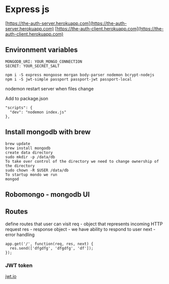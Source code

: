 # Express js
[https://the-auth-server.herokuapp.com](https://the-auth-server.herokuapp.com)
[https://the-auth-client.herokuapp.com](https://the-auth-client.herokuapp.com)

## Environment variables
```
MONGODB_URI: YOUR_MONGO_CONNECTION
SECRET: YOUR_SECRET_SALT
```

```
npm i -S express mongoose morgan body-parser nodemon bcrypt-nodejs
npm i -S jwt-simple passport passport-jwt passport-local
```
nodemon restart server when files change

Add to package.json
```
"scripts": {
  "dev": "nodemon index.js"
},
```

## Install mongodb with brew
```
brew update
brew install mongodb
create data directory
sudo mkdir -p /data/db
To take over control of the directory we need to change ownership of the directory
sudo chown -R $USER /data/db
To startup mondo we run
mongod
```

## Robomongo - mongodb UI

## Routes
define routes that user can visit
req - object that represents incoming HTTP request
res - response object - we have ability to respond to user
next - error handling
```
app.get('/', function(req, res, next) {
  res.send(['dfgdfg', 'dfgdfg', 'df']);
});
```

### JWT token
[jwt.io](http://jwt.io)
